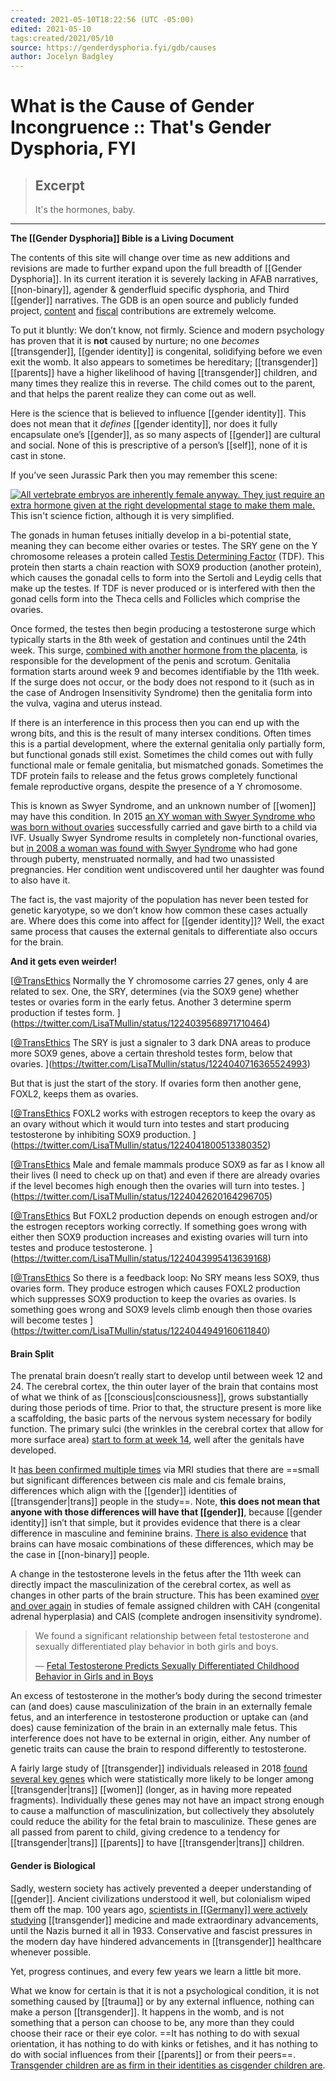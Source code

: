 ```yaml
---
created: 2021-05-10T18:22:56 (UTC -05:00)
edited: 2021-05-10
tags:created/2021/05/10
source: https://genderdysphoria.fyi/gdb/causes
author: Jocelyn Badgley
---
```


# What is the Cause of Gender Incongruence :: That's Gender Dysphoria, FYI

> ## Excerpt
> It's the hormones, baby.

---
**The [[Gender Dysphoria]] Bible is a Living Document**

The contents of this site will change over time as new additions and revisions are made to further expand upon the full breadth of [[Gender Dysphoria]]. In its current iteration it is severely lacking in AFAB narratives, [[non-binary]], agender & genderfluid specific dysphoria, and Third [[gender]] narratives. The GDB is an open source and publicly funded project, [content](https://github.com/GenderDysphoria/GenderDysphoria.fyi) and [fiscal](https://patreon.com/curvyandtrans) contributions are extremely welcome.

To put it bluntly: We don’t know, not firmly. Science and modern psychology has proven that it is **not** caused by nurture; no one _becomes_ [[transgender]], [[gender identity]] is congenital, solidifying before we even exit the womb. It also appears to sometimes be hereditary; [[transgender]] [[parents]] have a higher likelihood of having [[transgender]] children, and many times they realize this in reverse. The child comes out to the parent, and that helps the parent realize they can come out as well.

Here is the science that is believed to influence [[gender identity]]. This does not mean that it _defines_ [[gender identity]], nor does it fully encapsulate one’s [[gender]], as so many aspects of [[gender]] are cultural and social. None of this is prescriptive of a person’s [[self]], none of it is cast in stone.

If you’ve seen Jurassic Park then you may remember this scene:

 [![All vertebrate embryos are inherently female anyway. They just require an extra hormone given at the right developmental stage to make them male.](https://genderdysphoria.fyi/gdb/jurassicpark-8386452ecc.jpeg)](https://genderdysphoria.fyi/gdb/jurassicpark-8386452ecc.jpeg) This isn't science fiction, although it is very simplified.

The gonads in human fetuses initially develop in a bi-potential state, meaning they can become either ovaries or testes. The SRY gene on the Y chromosome releases a protein called [Testis Determining Factor](https://en.wikipedia.org/wiki/Testis-determining_factor) (TDF). This protein then starts a chain reaction with SOX9 production (another protein), which causes the gonadal cells to form into the Sertoli and Leydig cells that make up the testes. If TDF is never produced or is interfered with then the gonad cells form into the Theca cells and Follicles which comprise the ovaries.

Once formed, the testes then begin producing a testosterone surge which typically starts in the 8th week of gestation and continues until the 24th week. This surge, [combined with another hormone from the placenta](https://www.sciencedaily.com/releases/2019/02/190214153053.htm), is responsible for the development of the penis and scrotum. Genitalia formation starts around week 9 and becomes identifiable by the 11th week. If the surge does not occur, or the body does not respond to it (such as in the case of Androgen Insensitivity Syndrome) then the genitalia form into the vulva, vagina and uterus instead.

If there is an interference in this process then you can end up with the wrong bits, and this is the result of many intersex conditions. Often times this is a partial development, where the external genitalia only partially form, but functional gonads still exist. Sometimes the child comes out with fully functional male or female genitalia, but mismatched gonads. Sometimes the TDF protein fails to release and the fetus grows completely functional female reproductive organs, despite the presence of a Y chromosome.

This is known as Swyer Syndrome, and an unknown number of [[women]] may have this condition. In 2015 [an XY woman with Swyer Syndrome who was born without ovaries](https://www.independent.co.uk/news/science/mostly-male-woman-gives-birth-to-twins-in-medical-miracle-10033528.html) successfully carried and gave birth to a child via IVF. Usually Swyer Syndrome results in completely non-functional ovaries, but [in 2008 a woman was found with Swyer Syndrome](https://www.ncbi.nlm.nih.gov/pmc/articles/PMC2190741/) who had gone through puberty, menstruated normally, and had two unassisted pregnancies. Her condition went undiscovered until her daughter was found to also have it.

The fact is, the vast majority of the population has never been tested for genetic karyotype, so we don’t know how common these cases actually are. Where does this come into affect for [[gender identity]]? Well, the exact same process that causes the external genitals to differentiate also occurs for the brain.

**And it gets even weirder!**

[[@TransEthics](https://twitter.com/TransEthics) Normally the Y chromosome carries 27 genes, only 4 are related to sex. One, the SRY, determines (via the SOX9 gene) whether testes or ovaries form in the early fetus. Another 3 determine sperm production if testes form.
](https://twitter.com/LisaTMullin/status/1224039568971710464)

[[@TransEthics](https://twitter.com/TransEthics) The SRY is just a signaler to 3 dark DNA areas to produce more SOX9 genes, above a certain threshold testes form, below that ovaries.
](https://twitter.com/LisaTMullin/status/1224040716365524993)

But that is just the start of the story. If ovaries form then another gene, FOXL2, keeps them as ovaries.

[[@TransEthics](https://twitter.com/TransEthics) FOXL2 works with estrogen receptors to keep the ovary as an ovary without which it would turn into testes and start producing testosterone by inhibiting SOX9 production.
](https://twitter.com/LisaTMullin/status/1224041800513380352)

[[@TransEthics](https://twitter.com/TransEthics) Male and female mammals produce SOX9 as far as I know all their lives (I need to check up on that) and even if there are already ovaries if the level becomes high enough then the ovaries will turn into testes.
](https://twitter.com/LisaTMullin/status/1224042620164296705)

[[@TransEthics](https://twitter.com/TransEthics) But FOXL2 production depends on enough estrogen and/or the estrogen receptors working correctly. If something goes wrong with either then SOX9 production increases and existing ovaries will turn into testes and produce testosterone.
](https://twitter.com/LisaTMullin/status/1224043995413639168)

[[@TransEthics](https://twitter.com/TransEthics) So there is a feedback loop: No SRY means less SOX9, thus ovaries form. They produce estrogen which causes FOXL2 production which suppresses SOX9 production to keep the ovaries as ovaries. Is something goes wrong and SOX9 levels climb enough then those ovaries will become testes
](https://twitter.com/LisaTMullin/status/1224044949160611840)

#### Brain Split 
The prenatal brain doesn’t really start to develop until between week 12 and 24. The cerebral cortex, the thin outer layer of the brain that contains most of what we think of as [[conscious|consciousness]], grows substantially during those periods of time. Prior to that, the structure present is more like a scaffolding, the basic parts of the nervous system necessary for bodily function. The primary sulci (the wrinkles in the cerebral cortex that allow for more surface area) [start to form at week 14](https://www.ncbi.nlm.nih.gov/pmc/articles/PMC2989000/[[Sec5title]]), well after the genitals have developed.

It [has been confirmed multiple times](https://www.the-scientist.com/features/are-the-brains-of-[[transgender]]-people-different-from-those-of-cisgender-people-30027) via MRI studies that there are ==small but significant differences between cis male and cis female brains, differences which align with the [[gender]] identities of [[transgender|trans]] people in the study==. Note, **this does not mean that anyone with those differences will have that [[gender]]**, because [[gender identity]] isn’t that simple, but it provides evidence that there is a clear difference in masculine and feminine brains. [There is also evidence](https://www.pnas.org/content/112/50/15468) that brains can have mosaic combinations of these differences, which may be the case in [[non-binary]] people.

A change in the testosterone levels in the fetus after the 11th week can directly impact the masculinization of the cerebral cortex, as well as changes in other parts of the brain structure. This has been examined [over and over again](https://www.ncbi.nlm.nih.gov/pmc/articles/PMC4350266/) in studies of female assigned children with CAH (congenital adrenal hyperplasia) and CAIS (complete androgen insensitivity syndrome).

> We found a significant relationship between fetal testosterone and sexually differentiated play behavior in both girls and boys.
> 
> — [Fetal Testosterone Predicts Sexually Differentiated Childhood Behavior in Girls and in Boys](https://www.ncbi.nlm.nih.gov/pmc/articles/PMC2778233/)

An excess of testosterone in the mother’s body during the second trimester can (and does) cause masculinization of the brain in an externally female fetus, and an interference in testosterone production or uptake can (and does) cause feminization of the brain in an externally male fetus. This interference does not have to be external in origin, either. Any number of genetic traits can cause the brain to respond differently to testosterone.

A fairly large study of [[transgender]] individuals released in 2018 [found several key genes](https://academic.oup.com/jcem/article/104/2/390/5104458) which were statistically more likely to be longer among [[transgender|trans]] [[women]] (longer, as in having more repeated fragments). Individually these genes may not have an impact strong enough to cause a malfunction of masculinization, but collectively they absolutely could reduce the ability for the fetal brain to masculinize. These genes are all passed from parent to child, giving credence to a tendency for [[transgender|trans]] [[parents]] to have [[transgender|trans]] children.

#### Gender is Biological 
Sadly, western society has actively prevented a deeper understanding of [[gender]]. Ancient civilizations understood it well, but colonialism wiped them off the map. 100 years ago, [scientists in [[Germany]] were actively studying](https://en.wikipedia.org/wiki/Institut_f%C3%BCr_Sexualwissenschaft) [[transgender]] medicine and made extraordinary advancements, until the Nazis burned it all in 1933. Conservative and fascist pressures in the modern day have hindered advancements in [[transgender]] healthcare whenever possible.

Yet, progress continues, and every few years we learn a little bit more.

What we know for certain is that it is not a psychological condition, it is not something caused by [[trauma]] or by any external influence, nothing can make a person [[transgender]]. It happens in the womb, and is not something that a person can choose to be, any more than they could choose their race or their eye color. ==It has nothing to do with sexual orientation, it has nothing to do with kinks or fetishes, and it has nothing to do with social influences from their [[parents]] or from their peers==. [Transgender children are as firm in their identities as cisgender children are](https://www.forbes.com/sites/dawnstaceyennis/2020/12/29/study-[[transgender]]-children-recognize-their-authentic-[[gender]]-at-early-age-just-like-other-kids/[[20bbb14526bf]]).
